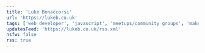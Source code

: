 ```yaml
---
title: 'Luke Bonaccorsi'
url: 'https://lukeb.co.uk'
tags: ['web developer', 'javascript', 'meetups/community groups', 'maker']
updatesFeed: 'https://lukeb.co.uk/rss.xml'
nsfw: false
rss: true
---
```

